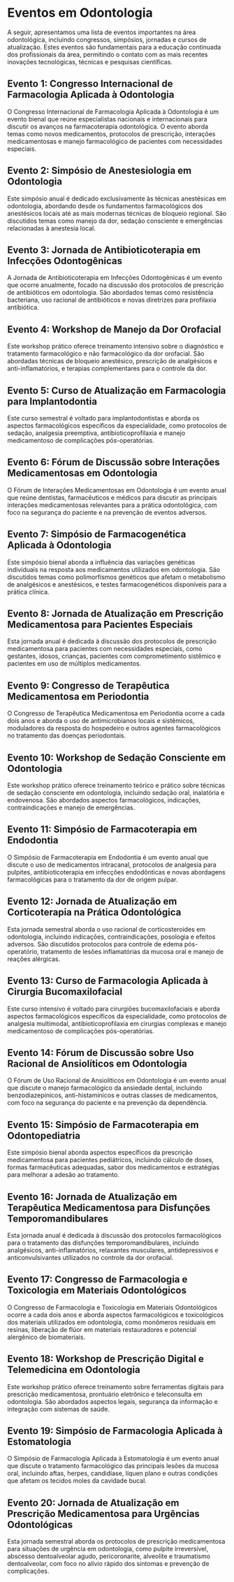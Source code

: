 # Eventos em Odontologia

A seguir, apresentamos uma lista de eventos importantes na área odontológica, incluindo congressos, simpósios, jornadas e cursos de atualização. Estes eventos são fundamentais para a educação continuada dos profissionais da área, permitindo o contato com as mais recentes inovações tecnológicas, técnicas e pesquisas científicas.

## Evento 1: Congresso Internacional de Farmacologia Aplicada à Odontologia

O Congresso Internacional de Farmacologia Aplicada à Odontologia é um evento bienal que reúne especialistas nacionais e internacionais para discutir os avanços na farmacoterapia odontológica. O evento aborda temas como novos medicamentos, protocolos de prescrição, interações medicamentosas e manejo farmacológico de pacientes com necessidades especiais.

## Evento 2: Simpósio de Anestesiologia em Odontologia

Este simpósio anual é dedicado exclusivamente às técnicas anestésicas em odontologia, abordando desde os fundamentos farmacológicos dos anestésicos locais até as mais modernas técnicas de bloqueio regional. São discutidos temas como manejo da dor, sedação consciente e emergências relacionadas à anestesia local.

## Evento 3: Jornada de Antibioticoterapia em Infecções Odontogênicas

A Jornada de Antibioticoterapia em Infecções Odontogênicas é um evento que ocorre anualmente, focado na discussão dos protocolos de prescrição de antibióticos em odontologia. São abordados temas como resistência bacteriana, uso racional de antibióticos e novas diretrizes para profilaxia antibiótica.

## Evento 4: Workshop de Manejo da Dor Orofacial

Este workshop prático oferece treinamento intensivo sobre o diagnóstico e tratamento farmacológico e não farmacológico da dor orofacial. São abordadas técnicas de bloqueio anestésico, prescrição de analgésicos e anti-inflamatórios, e terapias complementares para o controle da dor.

## Evento 5: Curso de Atualização em Farmacologia para Implantodontia

Este curso semestral é voltado para implantodontistas e aborda os aspectos farmacológicos específicos da especialidade, como protocolos de sedação, analgesia preemptiva, antibioticoprofilaxia e manejo medicamentoso de complicações pós-operatórias.

## Evento 6: Fórum de Discussão sobre Interações Medicamentosas em Odontologia

O Fórum de Interações Medicamentosas em Odontologia é um evento anual que reúne dentistas, farmacêuticos e médicos para discutir as principais interações medicamentosas relevantes para a prática odontológica, com foco na segurança do paciente e na prevenção de eventos adversos.

## Evento 7: Simpósio de Farmacogenética Aplicada à Odontologia

Este simpósio bienal aborda a influência das variações genéticas individuais na resposta aos medicamentos utilizados em odontologia. São discutidos temas como polimorfismos genéticos que afetam o metabolismo de analgésicos e anestésicos, e testes farmacogenéticos disponíveis para a prática clínica.

## Evento 8: Jornada de Atualização em Prescrição Medicamentosa para Pacientes Especiais

Esta jornada anual é dedicada à discussão dos protocolos de prescrição medicamentosa para pacientes com necessidades especiais, como gestantes, idosos, crianças, pacientes com comprometimento sistêmico e pacientes em uso de múltiplos medicamentos.

## Evento 9: Congresso de Terapêutica Medicamentosa em Periodontia

O Congresso de Terapêutica Medicamentosa em Periodontia ocorre a cada dois anos e aborda o uso de antimicrobianos locais e sistêmicos, moduladores da resposta do hospedeiro e outros agentes farmacológicos no tratamento das doenças periodontais.

## Evento 10: Workshop de Sedação Consciente em Odontologia

Este workshop prático oferece treinamento teórico e prático sobre técnicas de sedação consciente em odontologia, incluindo sedação oral, inalatória e endovenosa. São abordados aspectos farmacológicos, indicações, contraindicações e manejo de emergências.

## Evento 11: Simpósio de Farmacoterapia em Endodontia

O Simpósio de Farmacoterapia em Endodontia é um evento anual que discute o uso de medicamentos intracanal, protocolos de analgesia para pulpites, antibioticoterapia em infecções endodônticas e novas abordagens farmacológicas para o tratamento da dor de origem pulpar.

## Evento 12: Jornada de Atualização em Corticoterapia na Prática Odontológica

Esta jornada semestral aborda o uso racional de corticosteroides em odontologia, incluindo indicações, contraindicações, posologia e efeitos adversos. São discutidos protocolos para controle de edema pós-operatório, tratamento de lesões inflamatórias da mucosa oral e manejo de reações alérgicas.

## Evento 13: Curso de Farmacologia Aplicada à Cirurgia Bucomaxilofacial

Este curso intensivo é voltado para cirurgiões bucomaxilofaciais e aborda aspectos farmacológicos específicos da especialidade, como protocolos de analgesia multimodal, antibioticoprofilaxia em cirurgias complexas e manejo medicamentoso de complicações pós-operatórias.

## Evento 14: Fórum de Discussão sobre Uso Racional de Ansiolíticos em Odontologia

O Fórum de Uso Racional de Ansiolíticos em Odontologia é um evento anual que discute o manejo farmacológico da ansiedade dental, incluindo benzodiazepínicos, anti-histamínicos e outras classes de medicamentos, com foco na segurança do paciente e na prevenção da dependência.

## Evento 15: Simpósio de Farmacoterapia em Odontopediatria

Este simpósio bienal aborda aspectos específicos da prescrição medicamentosa para pacientes pediátricos, incluindo cálculo de doses, formas farmacêuticas adequadas, sabor dos medicamentos e estratégias para melhorar a adesão ao tratamento.

## Evento 16: Jornada de Atualização em Terapêutica Medicamentosa para Disfunções Temporomandibulares

Esta jornada anual é dedicada à discussão dos protocolos farmacológicos para o tratamento das disfunções temporomandibulares, incluindo analgésicos, anti-inflamatórios, relaxantes musculares, antidepressivos e anticonvulsivantes utilizados no controle da dor orofacial.

## Evento 17: Congresso de Farmacologia e Toxicologia em Materiais Odontológicos

O Congresso de Farmacologia e Toxicologia em Materiais Odontológicos ocorre a cada dois anos e aborda aspectos farmacológicos e toxicológicos dos materiais utilizados em odontologia, como monômeros residuais em resinas, liberação de flúor em materiais restauradores e potencial alergênico de biomateriais.

## Evento 18: Workshop de Prescrição Digital e Telemedicina em Odontologia

Este workshop prático oferece treinamento sobre ferramentas digitais para prescrição medicamentosa, prontuário eletrônico e teleconsulta em odontologia. São abordados aspectos legais, segurança da informação e integração com sistemas de saúde.

## Evento 19: Simpósio de Farmacologia Aplicada à Estomatologia

O Simpósio de Farmacologia Aplicada à Estomatologia é um evento anual que discute o tratamento farmacológico das principais lesões da mucosa oral, incluindo aftas, herpes, candidíase, líquen plano e outras condições que afetam os tecidos moles da cavidade bucal.

## Evento 20: Jornada de Atualização em Prescrição Medicamentosa para Urgências Odontológicas

Esta jornada semestral aborda os protocolos de prescrição medicamentosa para situações de urgência em odontologia, como pulpite irreversível, abscesso dentoalveolar agudo, pericoronarite, alveolite e traumatismo dentoalveolar, com foco no alívio rápido dos sintomas e prevenção de complicações.
